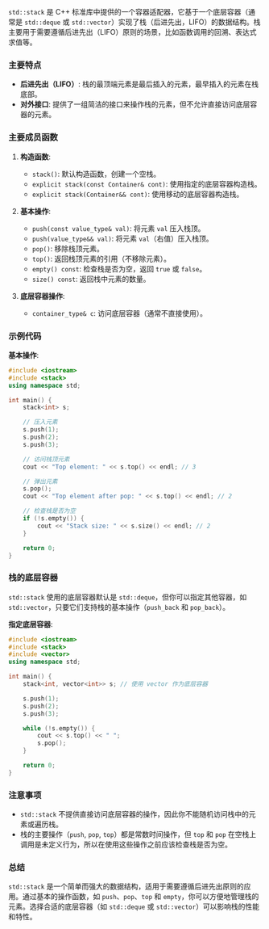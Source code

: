 `std::stack` 是 C++ 标准库中提供的一个容器适配器，它基于一个底层容器（通常是 `std::deque` 或 `std::vector`）实现了栈（后进先出，LIFO）的数据结构。栈主要用于需要遵循后进先出（LIFO）原则的场景，比如函数调用的回溯、表达式求值等。

### 主要特点

- **后进先出（LIFO）**: 栈的最顶端元素是最后插入的元素，最早插入的元素在栈底部。
- **对外接口**: 提供了一组简洁的接口来操作栈的元素，但不允许直接访问底层容器的元素。

### 主要成员函数

1. **构造函数**:
   - `stack()`: 默认构造函数，创建一个空栈。
   - `explicit stack(const Container& cont)`: 使用指定的底层容器构造栈。
   - `explicit stack(Container&& cont)`: 使用移动的底层容器构造栈。

2. **基本操作**:
   - `push(const value_type& val)`: 将元素 `val` 压入栈顶。
   - `push(value_type&& val)`: 将元素 `val`（右值）压入栈顶。
   - `pop()`: 移除栈顶元素。
   - `top()`: 返回栈顶元素的引用（不移除元素）。
   - `empty() const`: 检查栈是否为空，返回 `true` 或 `false`。
   - `size() const`: 返回栈中元素的数量。

3. **底层容器操作**:
   - `container_type& c`: 访问底层容器（通常不直接使用）。

### 示例代码

**基本操作**:

```cpp
#include <iostream>
#include <stack>
using namespace std;

int main() {
    stack<int> s;

    // 压入元素
    s.push(1);
    s.push(2);
    s.push(3);

    // 访问栈顶元素
    cout << "Top element: " << s.top() << endl; // 3

    // 弹出元素
    s.pop();
    cout << "Top element after pop: " << s.top() << endl; // 2

    // 检查栈是否为空
    if (!s.empty()) {
        cout << "Stack size: " << s.size() << endl; // 2
    }

    return 0;
}
```

### 栈的底层容器

`std::stack` 使用的底层容器默认是 `std::deque`，但你可以指定其他容器，如 `std::vector`，只要它们支持栈的基本操作（`push_back` 和 `pop_back`）。

**指定底层容器**:

```cpp
#include <iostream>
#include <stack>
#include <vector>
using namespace std;

int main() {
    stack<int, vector<int>> s; // 使用 vector 作为底层容器

    s.push(1);
    s.push(2);
    s.push(3);

    while (!s.empty()) {
        cout << s.top() << " ";
        s.pop();
    }

    return 0;
}
```

### 注意事项

- `std::stack` 不提供直接访问底层容器的操作，因此你不能随机访问栈中的元素或遍历栈。
- 栈的主要操作（`push`, `pop`, `top`）都是常数时间操作，但 `top` 和 `pop` 在空栈上调用是未定义行为，所以在使用这些操作之前应该检查栈是否为空。

### 总结

`std::stack` 是一个简单而强大的数据结构，适用于需要遵循后进先出原则的应用。通过基本的操作函数，如 `push`、`pop`、`top` 和 `empty`，你可以方便地管理栈的元素。选择合适的底层容器（如 `std::deque` 或 `std::vector`）可以影响栈的性能和特性。
